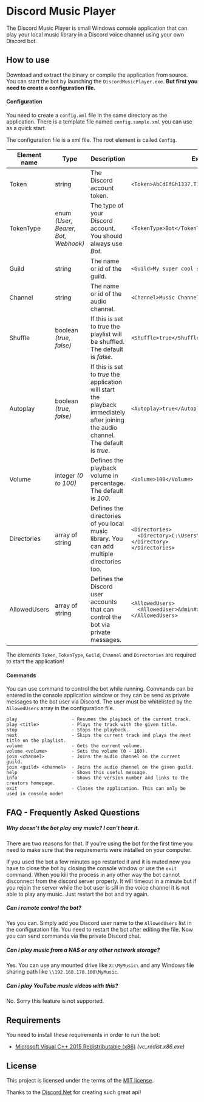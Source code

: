 # Discord Music Player
The Discord Music Player is small Windows console application that can play your local music library in a Discord voice channel using your own Discord bot. 

## How to use
Download and extract the binary or compile the application from source. You can start the bot by launching the `DiscordMusicPlayer.exe`. **But first you need to create a configuration file.**


#### Configuration
You need to create a `config.xml` file in the same directory as the application. There is a template file named `config.sample.xml` you can use as a quick start. 

The configuration file is a xml file. The root element is called `Config`. 

| Element name | Type                                | Description                                                                                                                          | Example                                                                                             |
|--------------|-------------------------------------|--------------------------------------------------------------------------------------------------------------------------------------|-----------------------------------------------------------------------------------------------------|
| Token        | string                              | The Discord account token.                                                                                                           | `<Token>AbCdEfGh1337.T1HsI5n0tAre8lT0ken</Token>`                                               |
| TokenType    | enum _(User, Bearer, Bot, Webhook)_ | The type of your Discord account. You should always use _Bot_.                                                                       | `<TokenType>Bot</TokenType>`                                                                      |
| Guild        | string                              | The name or id of the guild.                                                                                                         | `<Guild>My super cool server</Guild>`                                                            |
| Channel      | string                              | The name or id of the audio channel.                                                                                                 | `<Channel>Music Channel</Channel>`                                                               |
| Shuffle      | boolean _(true, false)_             | If this is set to _true_ the playlist will be shuffled. The default is _false_.                                                      | `<Shuffle>true</Shuffle>`                                                                         |
| Autoplay     | boolean _(true, false)_             | If this is set to _true_ the application will start the playback immediately after joining the audio channel. The default is _true_. | `<Autoplay>true</Autoplay>`                                                                       |
| Volume       | integer _(0 to 100)_                | Defines the playback volume in percentage. The default is _100_.                                                                     | `<Volume>100</Volume>`                                                                            |
| Directories  | array of string                     | Defines the directories of you local music library. You can add multiple directories too.                                            | `<Directories>`<br/>`  <Directory>C:\Users\Username\Music\</Directory>`<br/>`</Directories>` |
| AllowedUsers | array of string                     | Defines the Discord user accounts that can control the bot via private messages.                                                     | `<AllowedUsers>`<br/>`  <AllowedUser>Admin#xxxx</AllowedUser>`<br/>`</AllowedUsers>`          |

The elements `Token`, `TokenType`, `Guild`, `Channel` and `Directories` are required to start the application!

#### Commands
You can use command to control the bot while running. Commands can be entered in the console application window or they can be send as private messages to the bot user via Discord. The user must be whitelisted by the `AllowedUsers` array in the configuration file.
```
play                    - Resumes the playback of the current track.
play <title>            - Plays the track with the given title.
stop                    - Stops the playback.
next                    - Skips the current track and plays the next title on the playlist.
volume                  - Gets the current volume.
volume <volume>         - Sets the volume (0 - 100).
join <channel>          - Joins the audio channel on the current guild.
join <guild> <channel>  - Joins the audio channel on the given guild.
help                    - Shows this useful message.
info                    - Shows the version number and links to the creators homepage.
exit                    - Closes the application. This can only be used in console mode!
```


## FAQ - Frequently Asked Questions

##### Why doesn't the bot play any music? I can't hear it.
There are two reasons for that. If you're using the bot for the first time you need to make sure that the requirements were installed on your computer.

If you used the bot a few minutes ago restarted it and it is muted now you have to close the bot by closing the console window or use the `exit` command.
When you kill the process in any other way the bot cannot disconnect from the discord server properly. It will timeout in a minute but if you rejoin the server while the bot user is sill in the voice channel it is not able to play any music. Just restart the bot and try again. 

##### Can i remote control the bot?
Yes you can. Simply add you Discord user name to the `AllowedUsers` list in the configuration file. You need to restart the bot after editing the file. Now you can send commands via the private Discord chat.

##### Can i play music from a NAS or any other network storage?
Yes. You can use any mounted drive like `X:\MyMusic\` and any Windows file sharing path like `\\192.168.178.100\MyMusic`.

##### Can i play YouTube music videos with this?
No. Sorry this feature is not supported.

## Requirements
You need to install these requirements in order to run the bot:

* [Microsoft Visual C++ 2015 Redistributable (x86)](https://www.microsoft.com/de-de/download/details.aspx?id=48145) *(vc_redist.x86.exe)*

## License
This project is licensed under the terms of the [MIT license](LICENSE).


Thanks to the [Discord.Net](https://github.com/RogueException/Discord.Net) for creating such great api!